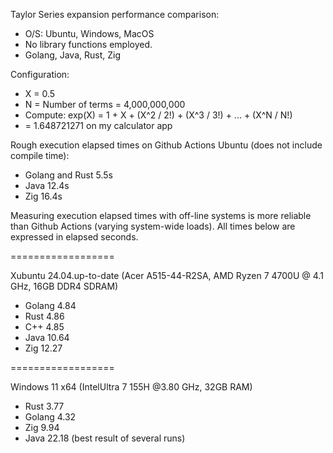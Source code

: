 Taylor Series expansion performance comparison:
* O/S: Ubuntu, Windows, MacOS
* No library functions employed.
* Golang, Java, Rust, Zig

Configuration:
* X = 0.5
* N = Number of terms = 4,000,000,000
* Compute: exp(X) = 1 + X + (X^2 / 2!) + (X^3 / 3!) + ... + (X^N / N!)
* = 1.648721271 on my calculator app
  
Rough execution elapsed times on Github Actions Ubuntu (does not include compile time):
* Golang and Rust 5.5s
* Java 12.4s
* Zig 16.4s

Measuring execution elapsed times with off-line systems is more reliable than Github Actions (varying system-wide loads).
All times below are expressed in elapsed seconds.

==================

Xubuntu 24.04.up-to-date (Acer A515-44-R2SA, AMD Ryzen 7 4700U @ 4.1 GHz, 16GB DDR4 SDRAM)
* Golang 4.84
* Rust 4.86
* C++ 4.85
* Java 10.64
* Zig 12.27

==================

Windows 11 x64 (IntelUltra 7 155H @3.80 GHz, 32GB RAM)

* Rust 3.77
* Golang 4.32
* Zig 9.94
* Java 22.18 (best result of several runs)
  
